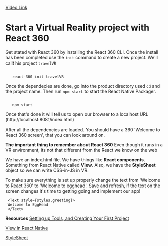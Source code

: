 [Video Link](https://egghead.io/lessons/react-start-a-virtual-reality-project-with-react-360)

# Start a Virtual Reality project with React 360

Get stated with React 360 by installing the React 360 CLI. Once the install has been completed use the `init` command to create a new project. We'll callt his project `travelVR`

```npm install react-360-cli -g

   react-360 init travelVR
   ```

   Once the dependecies are done, go into the product directory used `cd` and the project name. Then run `npm start` to start the React Native Packager.

   ```cd TravelVR

      npm start
   ```

   Once that's done it will tell us to open our browser to a localhost URL (http://localhost:8081/index.html)

   After all the dependencies are loaded. You should have a 360 'Welcome to React 360 screen', that you can look around on.

   **The important thing to remember about React 360**
   Even though it runs in a VR environment, its not that different from the React we know on the web

   We have an index.html file. We have things like **React components**. Something from React Native called **View**. Also, we have the **StyleSheet** object so we can write CSS-in-JS in VR.


   To make sure everything is set up properly change the text from 'Welcome to React 360' to 'Welcome to egghead'. Save and refresh, if the text on the screen changes it's time to getting going and implement our app!

   ```
    <Text style={styles.greeting}>
    Welcome to EggHead
    </Text>

   ```




   **Resources**
   [Setting up Tools, and Creating Your First Project](https://facebook.github.io/react-360/docs/setup.html)

   [View in React Native](https://facebook.github.io/react-native/docs/view#docsNav)

   [StyleSheet](https://facebook.github.io/react-native/docs/stylesheet)